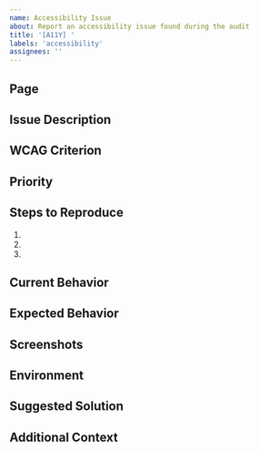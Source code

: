 ```yaml
---
name: Accessibility Issue
about: Report an accessibility issue found during the audit
title: '[A11Y] '
labels: 'accessibility'
assignees: ''
---
```


## Page
<!-- The page or component where the issue was found -->

## Issue Description
<!-- Describe the accessibility issue in detail -->

## WCAG Criterion
<!-- E.g., 1.4.3 Contrast, 2.1.1 Keyboard, etc. -->

## Priority
<!-- Choose one: P0 (Critical), P1 (High), P2 (Medium) -->

## Steps to Reproduce
1. 
2. 
3. 

## Current Behavior
<!-- Describe how it currently works/appears -->

## Expected Behavior
<!-- Describe how it should work/appear -->

## Screenshots
<!-- If applicable, add screenshots to help explain the issue -->

## Environment
<!-- Browser, screen reader, or other assistive technology used during testing -->

## Suggested Solution
<!-- If you have a suggestion for how to fix this issue -->

## Additional Context
<!-- Add any other context about the issue here -->